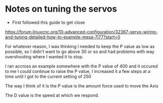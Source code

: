 # Notes on tuning the servos

* First followed this guide to get close

https://forum.linuxcnc.org/10-advanced-configuration/32367-servo-wiring-and-tuning-detailed-how-to-example-mesa-7i77?start=0

For whatever reason, I was thinking I needed to keep the P value as low as possible, so I didn't want to go above 30 or so and had problems with way overshooting where I wanted it to stop.

I ran accross an example somewhere with the P value of 400 and it occured to me I could continue to raise the P value, I increased it a few steps at a time until I got to the current setting of 250

The way I think of it is the P value is the amount force used to move the Axis

The D value is the speed at which we respond.


	

